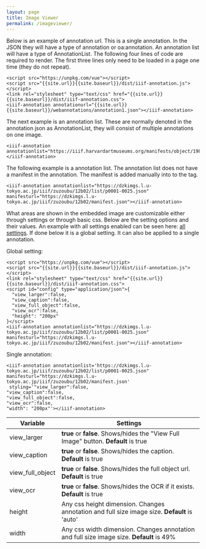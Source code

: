```yaml
---
layout: page
title: Image Viewer
permalink: /imageviewer/
---
```

<script src="https://unpkg.com/vue"></script>
<script src="{{site.url}}{{site.baseurl}}/dist/iiif-annotation.js"></script>
<link rel="stylesheet" type="text/css" href="{{site.url}}{{site.baseurl}}/dist/iiif-annotation.css">


Below is an example of annotation url. This is a single annotation. In the JSON they will have a type of annotation or oa:annotation. An annotation list will have a type of AnnotationList. The following four lines of code are required to render. The first three lines only need to be loaded in a page one time (they do not repeat).

```
<script src="https://unpkg.com/vue"></script>
<script src="{{site.url}}{{site.baseurl}}/dist/iiif-annotation.js"></script>
<link rel="stylesheet" type="text/css" href="{{site.url}}{{site.baseurl}}/dist/iiif-annotation.css">
<iiif-annotation annotationurl="{{site.url}}{{site.baseurl}}/webannotations/annotation1.json"></iiif-annotation>

```
<iiif-annotation annotationurl="{{site.baseurl}}/webannotations/annotation1.json"></iiif-annotation>


The next example is an annotation list. These are normally denoted in the annotation json as AnnotationList, they will consist of multiple annotations on one image.
```
<iiif-annotation annotationlist="https://iiif.harvardartmuseums.org/manifests/object/198021/list/48466698"></iiif-annotation>
```

<iiif-annotation annotationlist="https://iiif.harvardartmuseums.org/manifests/object/198021/list/48466698"></iiif-annotation>

The following example is a annotation list. The annotation list does not have a manifest in the annotation. The manifest is added manually into to the tag.
```
<iiif-annotation annotationlist="https://dzkimgs.l.u-tokyo.ac.jp/iiif/zuzoubu/12b02/list/p0001-0025.json" manifesturl="https://dzkimgs.l.u-tokyo.ac.jp/iiif/zuzoubu/12b02/manifest.json"></iiif-annotation>
```

<iiif-annotation annotationlist="https://dzkimgs.l.u-tokyo.ac.jp/iiif/zuzoubu/12b02/list/p0001-0025.json" manifesturl="https://dzkimgs.l.u-tokyo.ac.jp/iiif/zuzoubu/12b02/manifest.json"></iiif-annotation>

What areas are shown in the embedded image are customizable either through settings or through basic css. Below are the setting options and their values. An example with all settings enabled can be seen here: [all settings]({{site.baseurl}}/imageviewer_settings). If done below it is a global setting. It can also be applied to a single annotation.

Global setting:
```
<script src="https://unpkg.com/vue"></script>
<script src="{{site.url}}{{site.baseurl}}/dist/iiif-annotation.js"></script>
<link rel="stylesheet" type="text/css" href="{{site.url}}{{site.baseurl}}/dist/iiif-annotation.css">
<script id="config" type="application/json">{
  "view_larger":false,
  "view_caption":false,
  "view_full_object":false,
  "view_ocr":false,
  "height": "200px"
}</script>
<iiif-annotation annotationlist="https://dzkimgs.l.u-tokyo.ac.jp/iiif/zuzoubu/12b02/list/p0001-0025.json" manifesturl="https://dzkimgs.l.u-tokyo.ac.jp/iiif/zuzoubu/12b02/manifest.json"></iiif-annotation>
```

Single annotation:
```
<iiif-annotation annotationlist='https://dzkimgs.l.u-tokyo.ac.jp/iiif/zuzoubu/12b02/list/p0001-0025.json" manifesturl="https://dzkimgs.l.u-tokyo.ac.jp/iiif/zuzoubu/12b02/manifest.json'
 styling='"view_larger":false,
"view_caption":false,
"view_full_object":false,
"view_ocr":false,
"width": "200px"'></iiif-annotation>
```

<iiif-annotation annotationlist='https://dzkimgs.l.u-tokyo.ac.jp/iiif/zuzoubu/12b02/list/p0001-0025.json' manifesturl='https://dzkimgs.l.u-tokyo.ac.jp/iiif/zuzoubu/12b02/manifest.json' styling='{"view_larger":false,
"view_caption":false,
"view_full_object":false,
"view_ocr":false,
"width": "200px"}'></iiif-annotation>


| Variable      | Settings |
| ----------- | ----------- |
| view_larger   | **true** or **false**. Shows/hides the "View Full Image" button. **Default** is true |
| view_caption |  **true** or **false**. Shows/hides the caption. **Default** is true |
| view_full_object |  **true** or **false**. Shows/hides the full object url. **Default** is true |
| view_ocr |  **true** or **false**. Shows/hides the OCR if it exists. **Default** is true |
| height | Any css height dimension. Changes annotation and full size image size. **Default** is 'auto' |
| width | Any css width dimension. Changes annotation and full size image size. **Default** is 49% |
